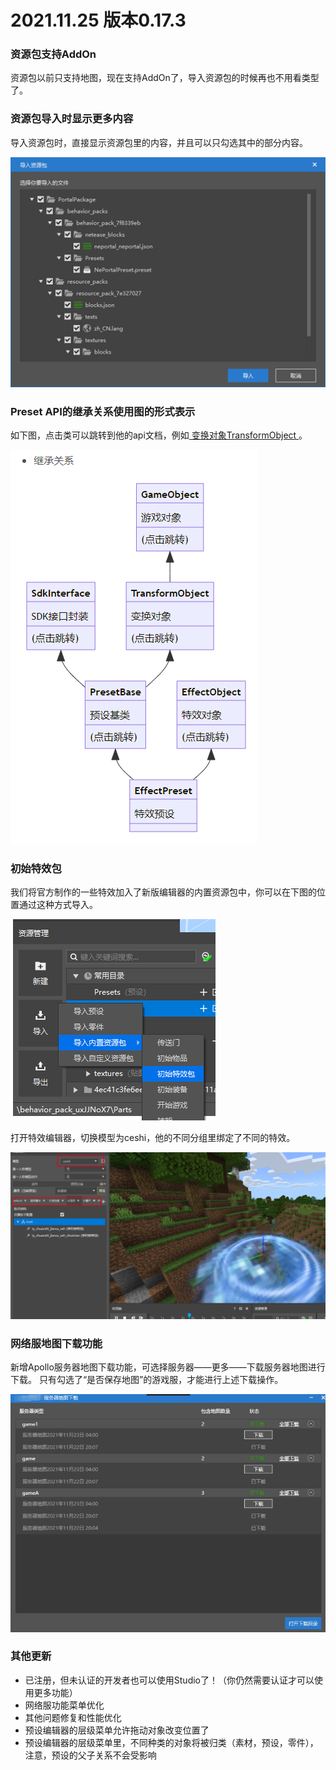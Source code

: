 # 2021.11.25 版本0.17.3

### 资源包支持AddOn

资源包以前只支持地图，现在支持AddOn了，导入资源包的时候再也不用看类型了。

### 资源包导入时显示更多内容

导入资源包时，直接显示资源包里的内容，并且可以只勾选其中的部分内容。

![image-20211124191100952](./images/image-20211124191100952.png)

### Preset API的继承关系使用图的形式表示

如下图，点击类可以跳转到他的api文档，例如<a href="../../../mcguide/20-玩法开发/14-预设玩法编程/13-PresetAPI/预设对象/通用/变换对象TransformObject.html" rel="noopenner"> 变换对象TransformObject </a>。

![image-20211124193715772](./images/image-20211124193715772.png)

### 初始特效包

我们将官方制作的一些特效加入了新版编辑器的内置资源包中，你可以在下图的位置通过这种方式导入。

![image-20211124194358417](./images/image-20211124194358417.png)

打开特效编辑器，切换模型为ceshi，他的不同分组里绑定了不同的特效。

![image-20211124192502648](./images/image-20211124192502648.png)

### 网络服地图下载功能

新增Apollo服务器地图下载功能，可选择服务器——更多——下载服务器地图进行下载。
只有勾选了“是否保存地图”的游戏服，才能进行上述下载操作。

![image-20211124195546444](./images/image-20211124195546444.png)

### 其他更新

- 已注册，但未认证的开发者也可以使用Studio了！（你仍然需要认证才可以使用更多功能）
- 网络服功能菜单优化
- 其他问题修复和性能优化
- 预设编辑器的层级菜单允许拖动对象改变位置了
- 预设编辑器的层级菜单里，不同种类的对象将被归类（素材，预设，零件），注意，预设的父子关系不会受影响
